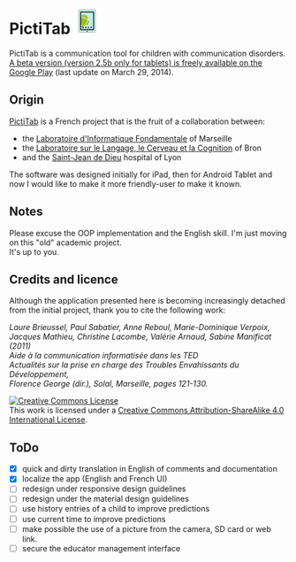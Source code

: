 # PictiTab ![alt tag](https://raw.githubusercontent.com/FerreroJeremy/PictiTab/master/res/drawable-mdpi/ic_launcher.png)

PictiTab is a communication tool for children with communication disorders. <br/>
[A beta version (version 2.5b only for tablets) is freely available on the Google Play](https://play.google.com/store/apps/details?id=com.pictitab.app) (last update on March 29, 2014).

## Origin

[PictiTab](http://talep.lif.univ-mrs.fr/PictiTab/) is a French project that is the fruit of a collaboration between:
* the [Laboratoire d'Informatique Fondamentale](http://www.lif.univ-mrs.fr/) of Marseille
* the [Laboratoire sur le Langage, le Cerveau et la Cognition](http://l2c2.isc.cnrs.fr/drupal7/index.html) of Bron
* and the [Saint-Jean de Dieu](http://sjd.arhm.fr/) hospital of Lyon

The software was designed initially for iPad, then for Android Tablet and now I would like to make it more friendly-user to make it known.

## Notes

Please excuse the OOP implementation and the English skill. I'm just moving on this "old" academic project. <br/>
It's up to you.

## Credits and licence

Although the application presented here is becoming increasingly detached from the initial project, thank you to cite the following work:

<i>Laure Brieussel, Paul Sabatier, Anne Reboul, Marie-Dominique Verpoix, Jacques Mathieu, Christine Lacombe, Valérie Arnaud, Sabine Manificat (2011) <br/>
Aide à la communication informatisée dans les TED <br/>
Actualités sur la prise en charge des Troubles Envahissants du Développement, <br/>
Florence George (dir.), Solal, Marseille, pages 121-130.</i>

<a rel="license" href="http://creativecommons.org/licenses/by-sa/4.0/"><img alt="Creative Commons License" style="border-width:0" src="https://i.creativecommons.org/l/by-sa/4.0/88x31.png" /></a><br />This work is licensed under a <a rel="license" href="http://creativecommons.org/licenses/by-sa/4.0/">Creative Commons Attribution-ShareAlike 4.0 International License</a>.

## ToDo

- [X] quick and dirty translation in English of comments and documentation
- [X] localize the app (English and French UI)
- [ ] redesign under responsive design guidelines
- [ ] redesign under the material design guidelines
- [ ] use history entries of a child to improve predictions
- [ ] use current time to improve predictions
- [ ] make possible the use of a picture from the camera, SD card or web link.
- [ ] secure the educator management interface
